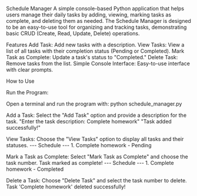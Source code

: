 Schedule Manager
A simple console-based Python application that helps users manage their daily tasks by adding, viewing, marking tasks as complete, and deleting them as needed. The Schedule Manager is designed to be an easy-to-use tool for organizing and tracking tasks, demonstrating basic CRUD (Create, Read, Update, Delete) operations.

Features
Add Task: Add new tasks with a description.
View Tasks: View a list of all tasks with their completion status (Pending or Completed).
Mark Task as Complete: Update a task's status to "Completed."
Delete Task: Remove tasks from the list.
Simple Console Interface: Easy-to-use interface with clear prompts.


How to Use

Run the Program:

Open a terminal and run the program with:
    python schedule_manager.py

Add a Task:
    Select the "Add Task" option and provide a description for the task.
        "Enter the task description: Complete homework"
        "Task added successfully!"

View Tasks:
    Choose the "View Tasks" option to display all tasks and their statuses.
        --- Schedule ---
        1. Complete homework - Pending

Mark a Task as Complete:
    Select "Mark Task as Complete" and choose the task number.
        Task marked as complete!
        --- Schedule ---
        1. Complete homework - Completed

Delete a Task:
    Choose "Delete Task" and select the task number to delete.
        Task 'Complete homework' deleted successfully!